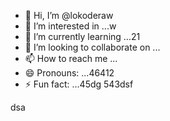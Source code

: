 - 👋 Hi, I’m @lokoderaw
- 👀 I’m interested in ...w
- 🌱 I’m currently learning ...21
- 💞️ I’m looking to collaborate on ...
- 📫 How to reach me ...
- 😄 Pronouns: ...46412
- ⚡ Fun fact: ...45dg
543dsf
<!---2
lokoderaw/lokoderaw is a ✨ special ✨ repository because its `README.md` (this file) appears on your GitHub profile.
53--->
dsa
